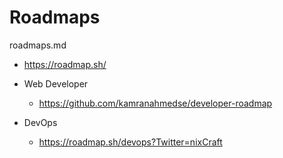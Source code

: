 # Roadmaps

roadmaps.md



*   https://roadmap.sh/

*   Web Developer 

    *   https://github.com/kamranahmedse/developer-roadmap

*   DevOps

    *   https://roadmap.sh/devops?Twitter=nixCraft

